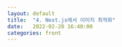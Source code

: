 ```yaml
---
layout: default
title:  "4. Next.js에서 이미지 최적화"
date:   2022-02-28 16:40:00
categories: front
---
```

